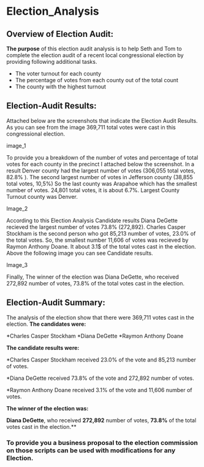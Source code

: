 # Election_Analysis

## Overview of Election Audit:
**The purpose** of this election audit analysis is to help Seth and Tom to complete the election audit of a recent local congressional election by providing following additional tasks.

* The voter turnout for each county
* The percentage of votes from each county out of the total count
* The county with the highest turnout

## Election-Audit Results:
Attached below are the screenshots that indicate the Election Audit Results. 
As you can see from the image  369,711 total votes were cast in this congressional election.

image_1 

To provide you a breakdown of the number of votes and percentage of total votes for each county in the precinct I attached below the screenshot. 
In a result Denver county had the largest number of votes (306,055 total votes, 82.8% ). The second largest number of votes in Jefferson county (38,855 total votes, 10,5%) 
So the last county was Arapahoe which has the smallest number of votes. 24,801 total votes, it is about 6.7%.
Largest County Turnout county was Denver.

  Image_2
  
According to this Election Analysis Candidate results Diana DeGette recieved the largest number of votes 73.8% (272,892). Charles Casper Stockham is the second person who got 85,213 number of votes, 23.0% of the total votes. So, the smallest number 11,606 of votes was recieved by Raymon Anthony Doane. It about 3.1$ of the total votes cast in the election. Above the following image you can see Candidate results.

Image_3 

Finally, The winner of the election was Diana DeGette, who received 272,892 number of votes, 73.8% of the total votes cast in the election.

## Election-Audit Summary:
The analysis of the election show that there were 369,711 votes cast in the election.
**The candidates were:**

*Charles Casper Stockham
*Diana DeGette
*Raymon Anthony Doane

**The candidate results were:**

*Charles Casper Stockham received 23.0% of the vote and 85,213 number of votes.

*Diana DeGette received 73.8% of the vote and 272,892 number of votes.

*Raymon Anthony Doane received 3.1% of the vote and 11,606 number of votes.

**The winner of the election was:**

**Diana DeGette**, who received **272,892** number of votes, **73.8%** of the total votes cast in the election.**

### To provide you a business proposal to the election commission on those scripts can be used with modifications for any Election. 






